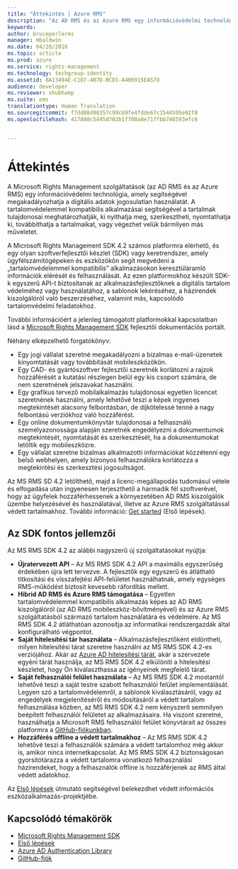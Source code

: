 ```yaml
---
title: "Áttekintés | Azure RMS"
description: "Az AD RMS és az Azure RMS egy információvédelmi technológia, amely segítségével megakadályozhatja a digitális adatok jogosulatlan használatát."
keywords: 
author: bruceperlerms
manager: mbaldwin
ms.date: 04/28/2016
ms.topic: article
ms.prod: azure
ms.service: rights-management
ms.technology: techgroup-identity
ms.assetid: 8A13494E-C1D7-407D-BCD1-A406915EA578
audience: developer
ms.reviewer: shubhamp
ms.suite: ems
translationtype: Human Translation
ms.sourcegitcommit: f7dd88d90357c99c69fe4fdde67c1544595e02f8
ms.openlocfilehash: 417888c5445d702b1f700a8e717fbb746593efc6


---
```


# Áttekintés


A Microsoft Rights Management szolgáltatások (az AD RMS és az Azure RMS) egy információvédelmi technológia, amely segítségével megakadályozhatja a digitális adatok jogosulatlan használatát. A tartalomvédelemmel kompatibilis alkalmazásai segítségével a tartalmak tulajdonosai meghatározhatják, ki nyithatja meg, szerkesztheti, nyomtathatja ki, továbbíthatja a tartalmaikat, vagy végezhet velük bármilyen más műveletet.

A Microsoft Rights Management SDK 4.2 számos platformra elérhető, és egy olyan szoftverfejlesztői készlet (SDK) vagy keretrendszer, amely ügyfélszámítógépeken és eszközökön segít megvédeni a „tartalomvédelemmel kompatibilis” alkalmazásokon keresztüláramló információk elérését és felhasználását. Az ezen platformokhoz készült SDK-k egyszerű API-t biztosítanak az alkalmazásfejlesztőknek a digitális tartalom védelméhez vagy használatához, a sablonok lekéréséhez, a házirendek kiszolgálóról való beszerzéséhez, valamint más, kapcsolódó tartalomvédelmi feladatokhoz.

További információért a jelenleg támogatott platformokkal kapcsolatban lásd a [Microsoft Rights Management SDK](active-directory-rights-management-services-multi-platform-thin-client-sdk-portal.md) fejlesztői dokumentációs portált.

Néhány elképzelhető forgatókönyv:

-   Egy jogi vállalat szeretné megakadályozni a bizalmas e-mail-üzenetek kinyomtatását vagy továbbítását mobileszközökön.
-   Egy CAD- és gyártószoftver fejlesztői szeretnék korlátozni a rajzok hozzáférését a kutatási részlegen belül egy kis csoport számára, de nem szeretnének jelszavakat használni.
-   Egy grafikus tervező mobilalkalmazás tulajdonosai egyetlen licencet szeretnének használni, amely lehetővé teszi a képek ingyenes megtekintését alacsony felbontásban, de díjkötelessé tenné a nagy felbontású verziókhoz való hozzáférést.
-   Egy online dokumentumkönyvtár tulajdonosai a felhasználó személyazonossága alapján szeretnék engedélyezni a dokumentumok megtekintését, nyomtatását és szerkesztését, ha a dokumentumokat letöltik egy mobileszközre.
-   Egy vállalat szeretne bizalmas alkalmazotti információkat közzétenni egy belső webhelyen, amely bizonyos felhasználókra korlátozza a megtekintési és szerkesztési jogosultságot.

Az MS RMS SD 4.2 letölthető, majd a licenc-megállapodás tudomásul vétele és elfogadása után ingyenesen terjeszthető a harmadik fél szoftverével, hogy az ügyfelek hozzáférhessenek a környezetében AD RMS kiszolgálók üzembe helyezésével és használatával, illetve az Azure RMS szolgáltatással védett tartalmakhoz. További információ: [Get started](get-started.md) (Első lépések).

## Az SDK fontos jellemzői


Az MS RMS SDK 4.2 az alábbi nagyszerű új szolgáltatásokat nyújtja:

-   **Újratervezett API** – Az MS RMS SDK 4.2 API a maximális egyszerűség érdekében újra lett tervezve. A fejlesztők egy egyszerű és átlátható titkosítási és visszafejtési API-felületet használhatnak, amely egységes RMS-működést biztosít kevesebb ráfordítás mellett.
-   **Hibrid AD RMS és Azure RMS támogatása** – Egyetlen tartalomvédelemmel kompatibilis alkalmazás képes az AD RMS kiszolgálóról (az AD RMS mobileszköz-bővítményével) és az Azure RMS szolgáltatásból származó tartalom használatára és védelmére. Az MS RMS SDK 4.2 átláthatóan azonosítja az informatikai rendszergazdák által konfigurálható végpontot.
-   **Saját hitelesítési tár használata** – Alkalmazásfejlesztőként eldöntheti, milyen hitelesítési tárat szeretne használni az MS RMS SDK 4.2-es verziójához. Akár az [Azure AD hitelesítési tárát](https://msdn.microsoft.com/library/jj573266.aspx), akár a szervezete egyéni tárát használja, az MS RMS SDK 4.2 elkülöníti a hitelesítési készletet, hogy Ön kiválaszthassa az igényeinek megfelelő tárat.
-   **Saját felhasználói felület használata** – Az MS RMS SDK 4.2 mostantól lehetővé teszi a saját testre szabott felhasználói felület implementálását. Legyen szó a tartalomvédelemről, a sablonok kiválasztásáról, vagy az engedélyek megjelenítéséről és módosításáról a védett tartalom felhasználása közben, az MS RMS SDK 4.2 nem kényszerít semmilyen beépített felhasználói felületet az alkalmazásaira. Ha viszont szeretné, használhatja a Microsoft RMS felhasználói felület könyvtárait az összes platformra a [GitHub-fiókunkban](https://github.com/AzureAD/).
-   **Hozzáférés offline a védett tartalmakhoz** – Az MS RMS SDK 4.2 lehetővé teszi a felhasználók számára a védett tartalomhoz még akkor is, amikor nincs internetkapcsolat. Az MS RMS SDK 4.2 biztonságosan gyorsítótárazza a védett tartalomra vonatkozó felhasználási házirendeket, hogy a felhasználók offline is hozzáférjenek az RMS által védett adatokhoz.

Az [Első lépések](get-started.md) útmutató segítségével belekezdhet védett információs eszközalkalmazás-projektjébe.

## Kapcsolódó témakörök

* [Microsoft Rights Management SDK](active-directory-rights-management-services-multi-platform-thin-client-sdk-portal.md)
* [Első lépések](get-started.md)
* [Azure AD Authentication Library](https://msdn.microsoft.com/en-us/library/jj573266.aspx)
* [GitHub-fiók](https://github.com/AzureAD/)
 

 






<!--HONumber=Jul16_HO2-->


